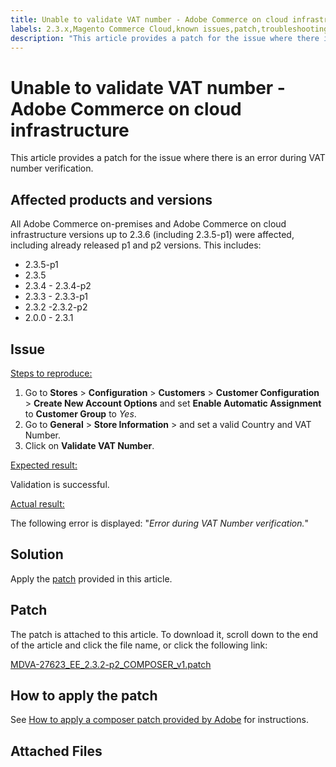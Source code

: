 ```yaml
---
title: Unable to validate VAT number - Adobe Commerce on cloud infrastructure
labels: 2.3.x,Magento Commerce Cloud,known issues,patch,troubleshooting,vat error,Adobe Commerce,cloud infrastructure,on-premises
description: "This article provides a patch for the issue where there is an error during VAT number verification."
---
```


# Unable to validate VAT number - Adobe Commerce on cloud infrastructure

This article provides a patch for the issue where there is an error during VAT number verification.

## Affected products and versions

All Adobe Commerce on-premises and Adobe Commerce on cloud infrastructure versions up to 2.3.6 (including 2.3.5-p1) were affected, including already released p1 and p2 versions. This includes:

* 2.3.5-p1
* 2.3.5
* 2.3.4 - 2.3.4-p2
* 2.3.3 - 2.3.3-p1
* 2.3.2 -2.3.2-p2
* 2.0.0 - 2.3.1

## Issue

 <u>Steps to reproduce:</u>

1. Go to **Stores** > **Configuration** > **Customers** > **Customer Configuration** > **Create New Account Options** and set **Enable Automatic Assignment** to **Customer Group** to *Yes*.
1. Go to **General** > **Store Information** > and set a valid Country and VAT Number.
1. Click on **Validate VAT Number**.

 <u>Expected result:</u>

Validation is successful.

 <u>Actual result:</u>

The following error is displayed: "*Error during VAT Number verification.*"

## Solution

Apply the [patch](assets/MDVA-27623_EE_2.3.2-p2_COMPOSER_v1.patch.zip) provided in this article.

## Patch

The patch is attached to this article. To download it, scroll down to the end of the article and click the file name, or click the following link:

 [MDVA-27623\_EE\_2.3.2-p2\_COMPOSER\_v1.patch](assets/MDVA-27623_EE_2.3.2-p2_COMPOSER_v1.patch.zip)

## How to apply the patch

See [How to apply a composer patch provided by Adobe](https://support.magento.com/hc/en-us/articles/360028367731) for instructions.

## Attached Files